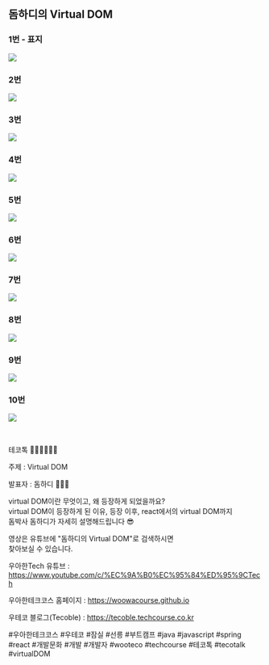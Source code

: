 ## 돔하디의 Virtual DOM

### 1번 - 표지

![](001.png)

### 2번

![](002.png)

### 3번

![](003.png)

### 4번

![](004.png)

### 5번

![](005.png)

### 6번

![](006.png)

### 7번

![](007.png)

### 8번

![](008.png)

### 9번

![](009.png)

### 10번

![](010.png)


<br>

테코톡 👩🏻‍💻🧑🏻‍💻  
  
주제 : Virtual DOM  
  
발표자 : 돔하디 🧔🏽‍♂️  

virtual DOM이란 무엇이고, 왜 등장하게 되었을까요?  
virtual DOM이 등장하게 된 이유, 등장 이후, react에서의 virtual DOM까지  
돔박사 돔하디가 자세히 설명해드립니다 😎  

영상은 유튜브에 "돔하디의 Virtual DOM"로 검색하시면  
찾아보실 수 있습니다.

우아한Tech 유튜브 : https://www.youtube.com/c/%EC%9A%B0%EC%95%84%ED%95%9CTech

우아한테크코스 홈페이지 : https://woowacourse.github.io

우테코 블로그(Tecoble) : https://tecoble.techcourse.co.kr

#우아한테크코스 #우테코 #잠실 #선릉 #부트캠프 #java #javascript #spring #react #개발문화 #개발 #개발자 #wooteco #techcourse #테코톡 #tecotalk #virtualDOM
